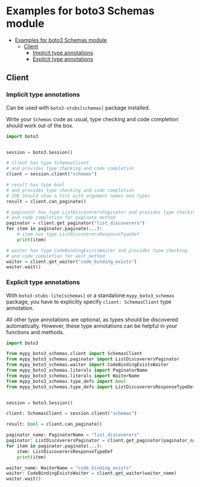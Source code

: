 <a id="examples-for-boto3-schemas-module"></a>

# Examples for boto3 Schemas module

- [Examples for boto3 Schemas module](#examples-for-boto3-schemas-module)
  - [Client](#client)
    - [Implicit type annotations](#implicit-type-annotations)
    - [Explicit type annotations](#explicit-type-annotations)

<a id="client"></a>

## Client

<a id="implicit-type-annotations"></a>

### Implicit type annotations

Can be used with `boto3-stubs[schemas]` package installed.

Write your `Schemas` code as usual, type checking and code completion should
work out of the box.

```python
import boto3


session = boto3.Session()

# client has type SchemasClient
# and provides type checking and code completion
client = session.client("schemas")

# result has type bool
# and provides type checking and code completion
# IDE should show a hint with argument names and types
result = client.can_paginate()

# paginator has type ListDiscoverersPaginator and provides type checking
# and code completion for paginate method
paginator = client.get_paginator("list_discoverers")
for item in paginator.paginate(...):
    # item has type ListDiscoverersResponseTypeDef
    print(item)

# waiter has type CodeBindingExistsWaiter and provides type checking
# and code completion for wait method
waiter = client.get_waiter("code_binding_exists")
waiter.wait()
```

<a id="explicit-type-annotations"></a>

### Explicit type annotations

With `boto3-stubs-lite[schemas]` or a standalone `mypy_boto3_schemas` package,
you have to explicitly specify `client: SchemasClient` type annotation.

All other type annotations are optional, as types should be discovered
automatically. However, these type annotations can be helpful in your functions
and methods.

```python
import boto3

from mypy_boto3_schemas.client import SchemasClient
from mypy_boto3_schemas.paginator import ListDiscoverersPaginator
from mypy_boto3_schemas.waiter import CodeBindingExistsWaiter
from mypy_boto3_schemas.literals import PaginatorName
from mypy_boto3_schemas.literals import WaiterName
from mypy_boto3_schemas.type_defs import bool
from mypy_boto3_schemas.type_defs import ListDiscoverersResponseTypeDef


session = boto3.Session()

client: SchemasClient = session.client("schemas")

result: bool = client.can_paginate()

paginator_name: PaginatorName = "list_discoverers"
paginator: ListDiscoverersPaginator = client.get_paginator(paginator_name)
for item in paginator.paginate(...):
    item: ListDiscoverersResponseTypeDef
    print(item)

waiter_name: WaiterName = "code_binding_exists"
waiter: CodeBindingExistsWaiter = client.get_waiter(waiter_name)
waiter.wait()
```
